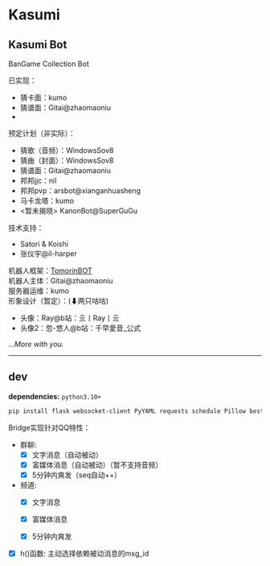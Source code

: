 # Kasumi

## Kasumi Bot  

BanGame Collection Bot

已实现：
- 猜卡面：kumo 
- 猜谱面：Gitai@zhaomaoniu  
- 
预定计划（非实际）：
- 猜歌（音频）：WindowsSov8    
- 猜曲（封面）：WindowsSov8    
- 猜谱面：Gitai@zhaomaoniu     
- 邦邦jjc：nil    
- 邦邦pvp：arsbot@xianganhuasheng     
- 马卡龙塔：kumo
- <暂未揭晓> KanonBot@SuperGuGu

技术支持：
- Satori & Koishi    
- 张仪宇@il-harper

机器人框架：[TomorinBOT](https://github.com/kumoSleeping/TomorinBot)   
机器人主体：Gitai@zhaomaoniu   
服务器运维：kumo   
形象设计（暂定）：(⬇两只咕咕)
- 头像：Ray@b站：亖丨Ray丨亖    
- 头像2：忽-悠人@b站：千早愛音_公式   

*…More with you.*

***

## dev

**dependencies:**
`python3.10+`
```bash
pip install flask websocket-client PyYAML requests schedule Pillow bestdori-api fuzzywuzzy
```

Bridge实现针对QQ特性：

- 群聊: 
  - [x] 文字消息（自动被动）
  - [x] 富媒体消息（自动被动）（暂不支持音频）
  - [x] 5分钟内爽发（seq自动++）

- 频道: 
  - [x] 文字消息
  - [x] 富媒体消息
  - [x] 5分钟内爽发


- [x] h()函数: 主动选择依赖被动消息的msg_id


